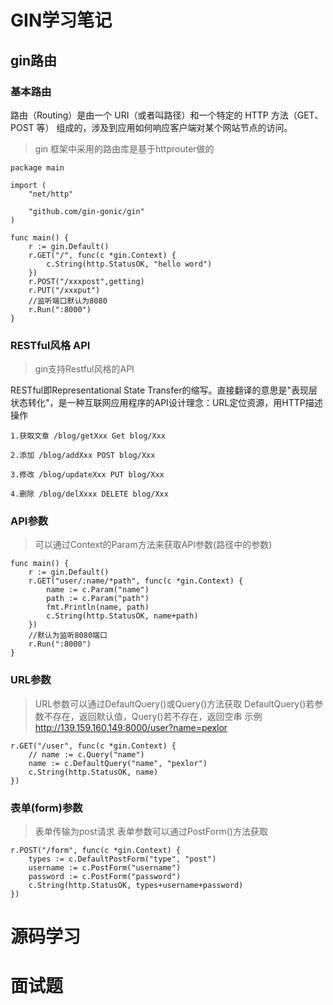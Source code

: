# GIN学习笔记

## gin路由
### 基本路由
路由（Routing）是由一个 URI（或者叫路径）和一个特定的 HTTP 方法（GET、POST 等）
组成的，涉及到应用如何响应客户端对某个网站节点的访问。
> gin 框架中采用的路由库是基于httprouter做的
```
package main

import (
    "net/http"

    "github.com/gin-gonic/gin"
)

func main() {
    r := gin.Default()
    r.GET("/", func(c *gin.Context) {
        c.String(http.StatusOK, "hello word")
    })
    r.POST("/xxxpost",getting)
    r.PUT("/xxxput")
    //监听端口默认为8080
    r.Run(":8000")
}
```
### RESTful风格 API 
> gin支持Restful风格的API

RESTful即Representational State Transfer的缩写。直接翻译的意思是"表现层状态转化"，是一种互联网应用程序的API设计理念：URL定位资源，用HTTP描述操作

```
1.获取文章 /blog/getXxx Get blog/Xxx

2.添加 /blog/addXxx POST blog/Xxx

3.修改 /blog/updateXxx PUT blog/Xxx

4.删除 /blog/delXxxx DELETE blog/Xxx
```

### API参数
> 可以通过Context的Param方法来获取API参数(路径中的参数)

```
func main() {
    r := gin.Default()
    r.GET("user/:name/*path", func(c *gin.Context) {
		name := c.Param("name")
		path := c.Param("path")
		fmt.Println(name, path)
		c.String(http.StatusOK, name+path)
	})
    //默认为监听8080端口
    r.Run(":8000")
}
```

### URL参数
> URL参数可以通过DefaultQuery()或Query()方法获取
> DefaultQuery()若参数不存在，返回默认值，Query()若不存在，返回空串
> 示例 http://139.159.160.149:8000/user?name=pexlor

```
r.GET("/user", func(c *gin.Context) {
    // name := c.Query("name")
    name := c.DefaultQuery("name", "pexlor")
    c.String(http.StatusOK, name)
})
```

### 表单(form)参数
> 表单传输为post请求
> 表单参数可以通过PostForm()方法获取

```
r.POST("/form", func(c *gin.Context) {
    types := c.DefaultPostForm("type", "post")
    username := c.PostForm("username")
    password := c.PostForm("password")
    c.String(http.StatusOK, types+username+password)
})
```

### 
# 源码学习

# 面试题
